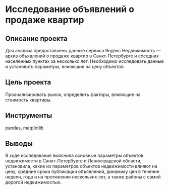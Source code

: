 # Исследование объявлений о продаже квартир
## Описание проекта
Для анализа предоставлены данные сервиса Яндекс Недвижимость — архив объявлений о продаже квартир в Санкт-Петербурге и соседних населённых пунктах за несколько лет. Необходимо исследовать данные и установить параметры, влияющие на цену объектов.

## Цель проекта
Проанализировать рынок, определить факторы, влияющие на стоимость квартиры.

## Инструменты
pandas, matplotlib

## Выводы
В ходе исследования выяснила основные параметры объектов недвижимости в Санкт-Петербурге и Ленинградской области, установила, какие из параметров объектов недвижимости влияют на цену, средние сроки публикации объявлений, динамику цен в течение недели, года и на протяжении нескольких лет, а также районы с самой дорогой недвижимостью.

